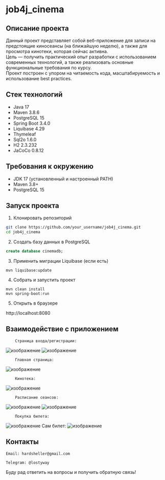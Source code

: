 # job4j_cinema

## Описание проекта
Данный проект представляет собой веб-приложение для записи на предстоящие киносеансы (на ближайшую неделю), а также для просмотра кинотеки, которая сейчас активна.  
Цель — получить практический опыт разработки с использованием современных технологий, а также реализовать основные функциональные требования по курсу.  
Проект построен с упором на читаемость кода, масштабируемость и использование best practices.

## Стек технологий
- Java 17  
- Maven 3.8.6  
- PostgreSQL 15  
- Spring Boot 3.4.0  
- Liquibase 4.29  
- Thymeleaf  
- Sql2o 1.6.0  
- H2 2.3.232  
- JaCoCo 0.8.12  

## Требования к окружению
- JDK 17 (установленный и настроенный PATH)  
- Maven 3.8+  
- PostgreSQL 15

## Запуск проекта

1. Клонировать репозиторий  
```bash
git clone https://github.com/your_username/job4j_cinema.git
cd job4j_cinema
```

2. Создать базу данных в PostgreSQL
```sql
create database cinemadb;
```

3. Применить миграции Liquibase (если есть)
```
mvn liquibase:update
```

4. Собрать и запустить проект
```
mvn clean install
mvn spring-boot:run
```

5. Открыть в браузере

http://localhost:8080

## Взаимодействие с приложением

        Страница входа/регистрации:
        
![изображение](https://github.com/user-attachments/assets/29db56e6-ac70-4469-9f4a-ea2802e8898d)
![изображение](https://github.com/user-attachments/assets/fc938c11-527d-4e49-849a-6ebb52842953)


        Главная страница:
        
![изображение](https://github.com/user-attachments/assets/7911deea-1628-4a43-9b7b-8d567cceb385)

        Кинотека:
![изображение](https://github.com/user-attachments/assets/46d01f17-2fee-4f66-b3b1-9bab6c1154db)
        
        Расписание сеансов:
![изображение](https://github.com/user-attachments/assets/9b8c3c70-3e44-43e8-883e-e274a0afed67)
![изображение](https://github.com/user-attachments/assets/87027be0-f492-4d26-b0e9-cbb34399e1e1)

        Покупка билета:
![изображение](https://github.com/user-attachments/assets/8b724693-665a-463e-a373-46d1ea835777)
        Сам билет:
![изображение](https://github.com/user-attachments/assets/6b518521-9ee3-4034-ae0d-18731427e85a)



## Контакты

    Email: hardsheller@gmail.com

    Telegram: @lostyway

Буду рад ответить на вопросы и получить обратную связь!
